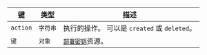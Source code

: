 | 键        | 类型    | 描述                                                        |
| -------- | ----- | --------------------------------------------------------- |
| `action` | `字符串` | 执行的操作。 可以是 `created` 或 `deleted`。                         |
| `键`      | `对象`  | [`部署密钥`](/rest/reference/deployments#get-a-deploy-key)资源。 |
